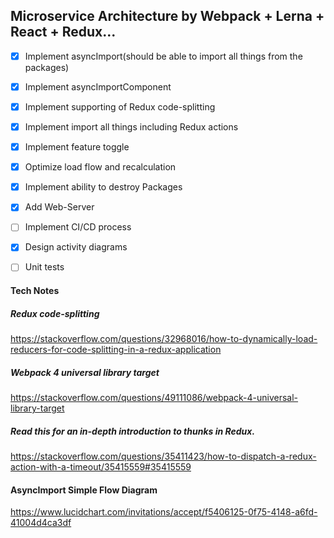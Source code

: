 ## Microservice Architecture by Webpack + Lerna + React + Redux...

- [X] Implement asyncImport(should be able to import all things from the packages)
- [X] Implement asyncImportComponent
- [X] Implement supporting of Redux code-splitting
- [X] Implement import all things including Redux actions
- [X] Implement feature toggle
- [X] Optimize load flow and recalculation
- [X] Implement ability to destroy Packages
- [X] Add Web-Server
- [ ] Implement CI/CD process
- [X] Design activity diagrams
- [ ] Unit tests 


#### Tech Notes
##### Redux code-splitting
https://stackoverflow.com/questions/32968016/how-to-dynamically-load-reducers-for-code-splitting-in-a-redux-application

##### Webpack 4 universal library target
https://stackoverflow.com/questions/49111086/webpack-4-universal-library-target

##### Read this for an in-depth introduction to thunks in Redux.
https://stackoverflow.com/questions/35411423/how-to-dispatch-a-redux-action-with-a-timeout/35415559#35415559


#### AsyncImport Simple Flow Diagram
https://www.lucidchart.com/invitations/accept/f5406125-0f75-4148-a6fd-41004d4ca3df
